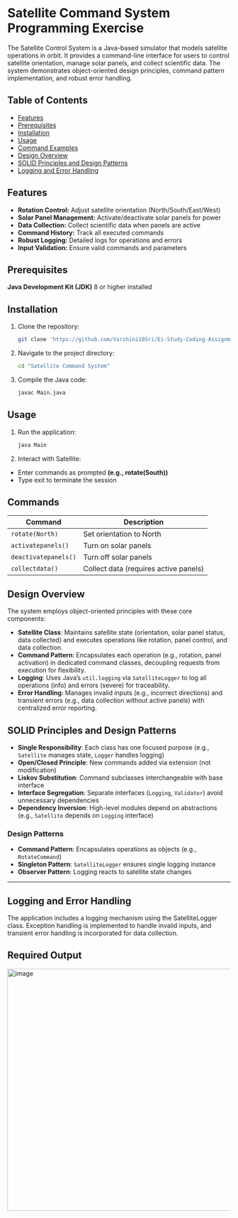 
# Satellite Command System Programming Exercise

The Satellite Control System is a Java-based simulator that models satellite operations in orbit. It provides a command-line interface for users to control satellite orientation, manage solar panels, and collect scientific data. The system demonstrates object-oriented design principles, command pattern implementation, and robust error handling.


## Table of Contents


- [Features](#features)
- [Prerequisites](#prerequisites)
- [Installation](#installation)
- [Usage](#usage)
- [Command Examples](#command-examples)
- [Design Overview](#design-overview)
- [SOLID Principles and Design Patterns](#solid-principles-and-design-patterns)
- [Logging and Error Handling](#logging-and-error-handling)

## Features

- **Rotation Control:** Adjust satellite orientation (North/South/East/West)
- **Solar Panel Management:** Activate/deactivate solar panels for power
- **Data Collection:** Collect scientific data when panels are active
- **Command History:** Track all executed commands
- **Robust Logging:** Detailed logs for operations and errors
- **Input Validation:** Ensure valid commands and parameters

## Prerequisites

**Java Development Kit (JDK)** 8 or higher installed
## Installation

1. Clone the repository:

   ```bash  ''
   git clone 'https://github.com/Varshini10Sri/Ei-Study-Coding-Assignment'
2. Navigate to the project directory:

   ```bash
   cd "Satellite Command System"

3. Compile the Java code:

   ```bash
   javac Main.java
## Usage

1. Run the application:
   
   ```bash
   java Main
   
2. Interact with Satellite:
- Enter commands as prompted **(e.g., rotate(South))**
- Type exit to terminate the session


## Commands 

| Command               | Description                          |
|-----------------------|--------------------------------------|
| `rotate(North)`       | Set orientation to North             |
| `activatepanels()`    | Turn on solar panels                 |
| `deactivatepanels()`  | Turn off solar panels                |
| `collectdata()`       | Collect data (requires active panels)|

## Design Overview

The system employs object-oriented principles with these core components:

- **Satellite Class**: Maintains satellite state (orientation, solar panel status, data collected) and executes operations like rotation, panel control, and data collection.
- **Command Pattern**: Encapsulates each operation (e.g., rotation, panel activation) in dedicated command classes, decoupling requests from execution for flexibility.
- **Logging**: Uses Java’s `util.logging` via `SatelliteLogger` to log all operations (info) and errors (severe) for traceability.
- **Error Handling**: Manages invalid inputs (e.g., incorrect directions) and transient errors (e.g., data collection without active panels) with centralized error reporting.
## SOLID Principles and Design Patterns

- **Single Responsibility**: Each class has one focused purpose (e.g., `Satellite` manages state, `Logger` handles logging)
- **Open/Closed Principle**: New commands added via extension (not modification)
- **Liskov Substitution**: Command subclasses interchangeable with base interface
- **Interface Segregation**: Separate interfaces (`Logging`, `Validator`) avoid unnecessary dependencies
- **Dependency Inversion**: High-level modules depend on abstractions (e.g., `Satellite` depends on `Logging` interface)

### Design Patterns
- **Command Pattern**: Encapsulates operations as objects (e.g., `RotateCommand`)
- **Singleton Pattern**: `SatelliteLogger` ensures single logging instance
- **Observer Pattern**: Logging reacts to satellite state changes

---


## Logging and Error Handling

The application includes a logging mechanism using the SatelliteLogger class. Exception handling is implemented to handle invalid inputs, and transient error handling is incorporated for data collection.

## Required Output

<img width="1177" height="545" alt="image" src="https://github.com/user-attachments/assets/bbfe5037-56e4-4a7d-b955-00110feaf1fb" />
